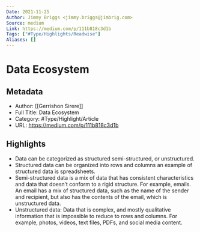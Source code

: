 ```yaml
---
Date: 2021-11-25
Author: Jimmy Briggs <jimmy.briggs@jimbrig.com>
Source: medium
Link: https://medium.com/p/111b818c3d1b
Tags: ["#Type/Highlights/Readwise"]
Aliases: []
---
```

# Data Ecosystem

## Metadata
- Author: [[Gerrishon Sirere]]
- Full Title: Data Ecosystem
- Category: #Type/Highlight/Article
- URL: https://medium.com/p/111b818c3d1b

## Highlights
- Data can be categorized as structured semi-structured, or unstructured.
- Structured data can be organized into rows and columns an example of structured data is spreadsheets.
- Semi-structured data is a mix of data that has consistent characteristics and data that doesn’t conform to a rigid structure. For example, emails. An email has a mix of structured data, such as the name of the sender and recipient, but also has the contents of the email, which is unstructured data.
- Unstructured data: Data that is complex, and mostly qualitative information that is impossible to reduce to rows and columns. For example, photos, videos, text files, PDFs, and social media content.
